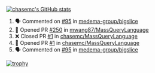 [![chasemc's GitHub stats](https://github-readme-stats.vercel.app/api?username=chasemc)](https://github.com/anuraghazra/github-readme-stats)


<!--START_SECTION:activity-->
1. 🗣 Commented on [#95](https://github.com/medema-group/bigslice/issues/95#issuecomment-2688270010) in [medema-group/bigslice](https://github.com/medema-group/bigslice)
2. 💪 Opened PR [#250](https://github.com/mwang87/MassQueryLanguage/pull/250) in [mwang87/MassQueryLanguage](https://github.com/mwang87/MassQueryLanguage)
3. ❌ Closed PR [#1](https://github.com/chasemc/MassQueryLanguage/pull/1) in [chasemc/MassQueryLanguage](https://github.com/chasemc/MassQueryLanguage)
4. 💪 Opened PR [#1](https://github.com/chasemc/MassQueryLanguage/pull/1) in [chasemc/MassQueryLanguage](https://github.com/chasemc/MassQueryLanguage)
5. 🗣 Commented on [#95](https://github.com/medema-group/bigslice/issues/95#issuecomment-2643975821) in [medema-group/bigslice](https://github.com/medema-group/bigslice)
<!--END_SECTION:activity-->
[![trophy](https://github-profile-trophy.vercel.app/?username=chasemc)](https://github.com/ryo-ma/github-profile-trophy)


